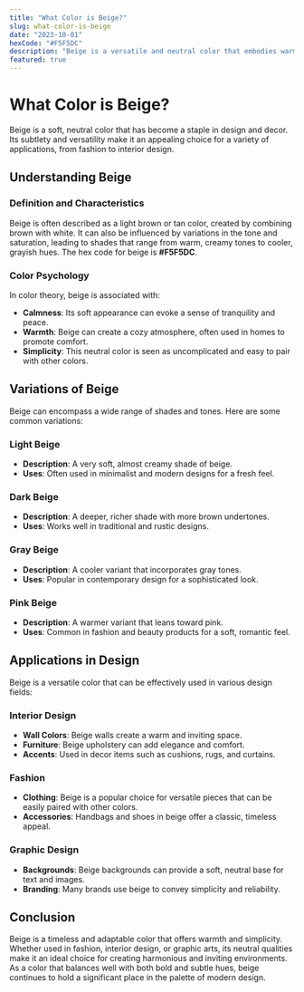 ```yaml
---
title: "What Color is Beige?"
slug: what-color-is-beige
date: "2023-10-01"
hexCode: "#F5F5DC"
description: "Beige is a versatile and neutral color that embodies warmth and simplicity, often associated with comfort and elegance in various design contexts."
featured: true
---
```


# What Color is Beige?

Beige is a soft, neutral color that has become a staple in design and decor. Its subtlety and versatility make it an appealing choice for a variety of applications, from fashion to interior design.

## Understanding Beige

### Definition and Characteristics

Beige is often described as a light brown or tan color, created by combining brown with white. It can also be influenced by variations in the tone and saturation, leading to shades that range from warm, creamy tones to cooler, grayish hues. The hex code for beige is **#F5F5DC**.

### Color Psychology

In color theory, beige is associated with:
- **Calmness**: Its soft appearance can evoke a sense of tranquility and peace.
- **Warmth**: Beige can create a cozy atmosphere, often used in homes to promote comfort.
- **Simplicity**: This neutral color is seen as uncomplicated and easy to pair with other colors.

## Variations of Beige

Beige can encompass a wide range of shades and tones. Here are some common variations:

### Light Beige
- **Description**: A very soft, almost creamy shade of beige.
- **Uses**: Often used in minimalist and modern designs for a fresh feel.

### Dark Beige
- **Description**: A deeper, richer shade with more brown undertones.
- **Uses**: Works well in traditional and rustic designs.

### Gray Beige
- **Description**: A cooler variant that incorporates gray tones.
- **Uses**: Popular in contemporary design for a sophisticated look.

### Pink Beige
- **Description**: A warmer variant that leans toward pink.
- **Uses**: Common in fashion and beauty products for a soft, romantic feel.

## Applications in Design

Beige is a versatile color that can be effectively used in various design fields:

### Interior Design
- **Wall Colors**: Beige walls create a warm and inviting space.
- **Furniture**: Beige upholstery can add elegance and comfort.
- **Accents**: Used in decor items such as cushions, rugs, and curtains.

### Fashion
- **Clothing**: Beige is a popular choice for versatile pieces that can be easily paired with other colors.
- **Accessories**: Handbags and shoes in beige offer a classic, timeless appeal.

### Graphic Design
- **Backgrounds**: Beige backgrounds can provide a soft, neutral base for text and images.
- **Branding**: Many brands use beige to convey simplicity and reliability.

## Conclusion

Beige is a timeless and adaptable color that offers warmth and simplicity. Whether used in fashion, interior design, or graphic arts, its neutral qualities make it an ideal choice for creating harmonious and inviting environments. As a color that balances well with both bold and subtle hues, beige continues to hold a significant place in the palette of modern design.